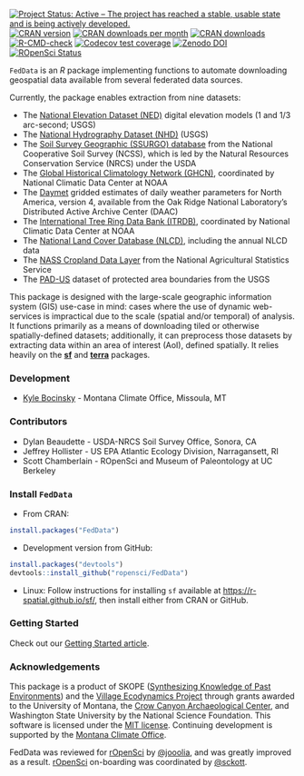 
<!-- README.md is generated from README.Rmd. Please edit that file -->

[![Project Status: Active – The project has reached a stable, usable
state and is being actively
developed.](https://www.repostatus.org/badges/latest/active.svg)](https://www.repostatus.org/#active)
[![CRAN
version](https://www.r-pkg.org/badges/version/FedData)](https://cran.r-project.org/package=FedData)
[![CRAN downloads per
month](https://cranlogs.r-pkg.org/badges/FedData)](https://github.com/r-hub/cranlogs.app)
[![CRAN
downloads](https://cranlogs.r-pkg.org/badges/grand-total/FedData)](https://github.com/r-hub/cranlogs.app)
[![R-CMD-check](https://github.com/ropensci/FedData/actions/workflows/check-standard.yaml/badge.svg)](https://github.com/ropensci/FedData/actions/workflows/check-standard.yaml)
[![Codecov test
coverage](https://codecov.io/gh/ropensci/FedData/branch/master/graph/badge.svg)](https://app.codecov.io/gh/ropensci/FedData?branch=master)
[![Zenodo
DOI](https://zenodo.org/badge/DOI/10.5281/zenodo.596344.svg)](https://doi.org/10.5281/zenodo.596344)
[![ROpenSci
Status](https://badges.ropensci.org/13_status.svg)](https://github.com/ropensci/software-review/issues/13)

`FedData` is an *R* package implementing functions to automate
downloading geospatial data available from several federated data
sources.

Currently, the package enables extraction from nine datasets:

- The [National Elevation Dataset (NED)](https://ned.usgs.gov) digital
  elevation models (1 and 1/3 arc-second; USGS)
- The [National Hydrography Dataset
  (NHD)](https://www.usgs.gov/national-hydrography/national-hydrography-dataset)
  (USGS)
- The [Soil Survey Geographic (SSURGO)
  database](https://websoilsurvey.sc.egov.usda.gov/) from the National
  Cooperative Soil Survey (NCSS), which is led by the Natural Resources
  Conservation Service (NRCS) under the USDA
- The [Global Historical Climatology Network
  (GHCN)](https://www.ncei.noaa.gov/products/land-based-station/global-historical-climatology-network-daily),
  coordinated by National Climatic Data Center at NOAA
- The [Daymet](https://daymet.ornl.gov/) gridded estimates of daily
  weather parameters for North America, version 4, available from the
  Oak Ridge National Laboratory’s Distributed Active Archive Center
  (DAAC)
- The [International Tree Ring Data Bank
  (ITRDB)](https://www.ncei.noaa.gov/products/paleoclimatology/tree-ring),
  coordinated by National Climatic Data Center at NOAA
- The [National Land Cover Database (NLCD)](https://www.mrlc.gov/),
  including the annual NLCD data
- The [NASS Cropland Data
  Layer](https://www.nass.usda.gov/Research_and_Science/Cropland/SARS1a.php)
  from the National Agricultural Statistics Service
- The
  [PAD-US](https://www.usgs.gov/programs/gap-analysis-project/science/pad-us-data-overview)
  dataset of protected area boundaries from the USGS

This package is designed with the large-scale geographic information
system (GIS) use-case in mind: cases where the use of dynamic
web-services is impractical due to the scale (spatial and/or temporal)
of analysis. It functions primarily as a means of downloading tiled or
otherwise spatially-defined datasets; additionally, it can preprocess
those datasets by extracting data within an area of interest (AoI),
defined spatially. It relies heavily on the
[**sf**](https://cran.r-project.org/package=sf) and
[**terra**](https://cran.r-project.org/package=terra) packages.

### Development

- [Kyle Bocinsky](https://www.bocinsky.io) - Montana Climate Office,
  Missoula, MT

### Contributors

- Dylan Beaudette - USDA-NRCS Soil Survey Office, Sonora, CA
- Jeffrey Hollister - US EPA Atlantic Ecology Division, Narragansett, RI
- Scott Chamberlain - ROpenSci and Museum of Paleontology at UC Berkeley

### Install `FedData`

- From CRAN:

``` r
install.packages("FedData")
```

- Development version from GitHub:

``` r
install.packages("devtools")
devtools::install_github("ropensci/FedData")
```

- Linux: Follow instructions for installing `sf` available at
  <https://r-spatial.github.io/sf/>, then install either from CRAN or
  GitHub.

### Getting Started

Check out our [Getting Started
article](https://docs.ropensci.org/FedData/articles/FedData.html).

### Acknowledgements

This package is a product of SKOPE ([Synthesizing Knowledge of Past
Environments](https://www.openskope.org/)) and the [Village Ecodynamics
Project](https://crowcanyon.github.io/veparchaeology/) through grants
awarded to the University of Montana, the [Crow Canyon Archaeological
Center](https://crowcanyon.org/), and Washington State University by the
National Science Foundation. This software is licensed under the [MIT
license](https://opensource.org/license/mit). Continuing development is
supported by the [Montana Climate Office](https://climate.umt.edu).

FedData was reviewed for [rOpenSci](https://ropensci.org) by
[@jooolia](https://github.com/jooolia), and was greatly improved as a
result. [rOpenSci](https://ropensci.org) on-boarding was coordinated by
[@sckott](https://github.com/sckott).

<!-- [![ropensci_footer](https://ropensci.org/public_images/ropensci_footer.png)](https://ropensci.org) -->
